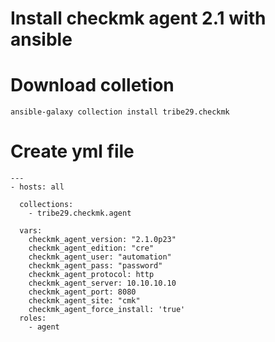 # Install checkmk agent 2.1 with ansible

# Download colletion 

```ansible-galaxy collection install tribe29.checkmk```

# Create yml file

```
---
- hosts: all

  collections:
    - tribe29.checkmk.agent

  vars:
    checkmk_agent_version: "2.1.0p23"
    checkmk_agent_edition: "cre"
    checkmk_agent_user: "automation"
    checkmk_agent_pass: "password"
    checkmk_agent_protocol: http
    checkmk_agent_server: 10.10.10.10
    checkmk_agent_port: 8080
    checkmk_agent_site: "cmk"
    checkmk_agent_force_install: 'true'
  roles:
    - agent
```
